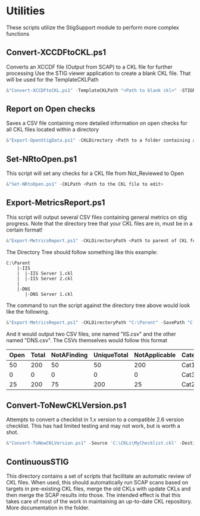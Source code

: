 # Utilities

These scripts utilize the StigSupport module to perform more complex functions

## Convert-XCCDFtoCKL.ps1

Converts an XCCDF file (Output from SCAP) to a CKL file for further processing
Use the STIG viewer application to create a blank CKL file. That will be used for the TemplateCKLPath

```powershell
&"Convert-XCCDFtoCKL.ps1" -TemplateCKLPath "<Path to blank ckl>" -STIGName "<STIG name to filter XCCDF files to like U_Windows_2012_and_2012_R2_MS_V2R7_STIG>" -SaveDirectory "<A directory to save the results to>" [-XCCFPath "<Optional path to XCCF files directory. If not set, will auto set to %USERPROFILE%\SCC\RESULTS\SCAP The default directory>"]
```

## Report on Open checks

Saves a CSV file containing more detailed information on open checks for all CKL files located within a directory

```powershell
&"Export-OpenStigData.ps1" -CKLDirectory <Path to a folder containing all your CKL files> -SavePath <Path to a csv file to save>
```

## Set-NRtoOpen.ps1

This script will set any checks for a CKL file from Not_Reviewed to Open

```powershell
&"Set-NRtoOpen.ps1" -CKLPath <Path to the CKL file to edit>
```

## Export-MetricsReport.ps1

This script will output several CSV files containing general metrics on stig progress. Note that the directory tree that your CKL files are in, must be in a certain format!

```powershell
&"Export-MetricsReport.ps1" -CKLDirectoryPath <Path to parent of CKL folders> -SavePath <Path to save CSV reports>
```

The Directory Tree should follow something like this example:

```text
C:\Parent
    |-IIS
    |  |-IIS Server 1.ckl
    |  |-IIS Server 2.ckl
    |
    |-DNS
       |-DNS Server 1.ckl
```

The command to run the script against the directory tree above would look like the following.

```powershell
&"Export-MetricsReport.ps1" -CKLDirectoryPath "C:\Parent" -SavePath "C:\Reports"
```

And it would output two CSV files, one named "IIS.csv" and the other named "DNS.csv". The CSVs themselves would follow this format

Open | Total | NotAFinding | UniqueTotal | NotApplicable | Category | NotReviewed
--- | --- | --- | --- | --- | --- | ---
50 | 200 | 50 | 50 | 200 | Cat1 | 50
0 | 0 | 0 | 0 | 0 | Cat3 | 0
25 | 200 | 75 | 200 | 25 | Cat2 | 75

## Convert-ToNewCKLVersion.ps1

Attempts to convert a checklist in 1.x version to a compatible 2.6 version checklist. This has had limited testing and may not work, but is worth a shot.

```powershell
&"Convert-ToNewCKLVersion.ps1" -Source 'C:\CKLs\MyChecklist.ckl' -Destination 'C:\CKLs\UpgradedMyChecklist.ckl'
```

## ContinuousSTIG

This directory contains a set of scripts that facilitate an automatic review of CKL files. When used, this should automatically run SCAP scans based on targets in pre-existing CKL files, merge the old CKLs with update CKLs and then merge the SCAP results into those. The intended effect is that this takes care of most of the work in maintaining an up-to-date CKL repository. More documentation in the folder.
